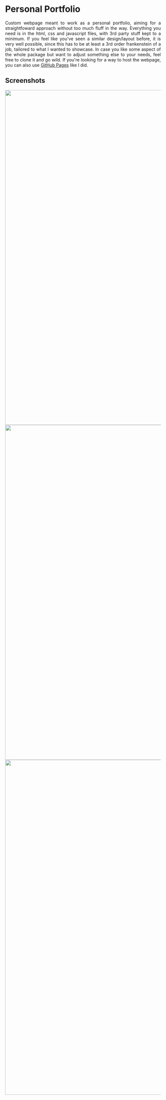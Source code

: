 # Personal Portfolio
<p align="justify">
  Custom webpage meant to work as a personal portfolio, aiming for a straightfoward approach without too much fluff in the way. Everything you need is in the html, css and javascript files, with 3rd party stuff kept to a 
  minimum. If you feel like you've seen a similar design/layout before, it is very well possible, since this has to be at least a 3rd order frankenstein of a job, tailored to what I wanted to showcase. In case you like   
  some aspect of the whole package but want to adjust something else to your needs, feel free to clone it and go wild. If you're looking for a way to host the webpage, you can also use 
  <a href="https://pages.github.com">GitHub Pages</a> like I did.
</p>

## Screenshots
<img src="https://github.com/user-attachments/assets/cb4b8d73-1cf4-478f-b9ee-1c9110614c20" width="1080">
<img src="https://github.com/user-attachments/assets/43bd9152-1c47-419e-90fb-d6e62c65fe0a" width="1080">
<img src="https://github.com/user-attachments/assets/dfde8216-a563-4a25-bedc-b5c0b3bf6be6" width="1080">
